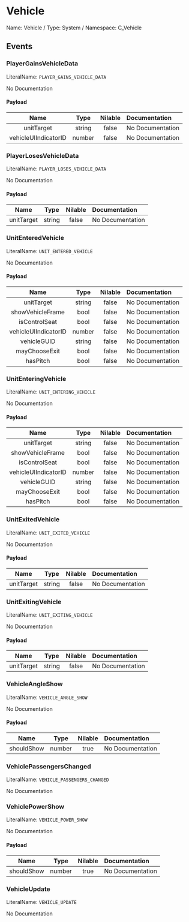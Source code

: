 # Vehicle

Name: Vehicle / Type: System / Namespace: C_Vehicle

## Events

### PlayerGainsVehicleData
LiteralName: `PLAYER_GAINS_VEHICLE_DATA`

No Documentation

#### Payload
|Name|Type|Nilable|Documentation|
|:---:|:---:|:---:|:---|
|unitTarget|string|false|No Documentation|
|vehicleUIIndicatorID|number|false|No Documentation|
### PlayerLosesVehicleData
LiteralName: `PLAYER_LOSES_VEHICLE_DATA`

No Documentation

#### Payload
|Name|Type|Nilable|Documentation|
|:---:|:---:|:---:|:---|
|unitTarget|string|false|No Documentation|
### UnitEnteredVehicle
LiteralName: `UNIT_ENTERED_VEHICLE`

No Documentation

#### Payload
|Name|Type|Nilable|Documentation|
|:---:|:---:|:---:|:---|
|unitTarget|string|false|No Documentation|
|showVehicleFrame|bool|false|No Documentation|
|isControlSeat|bool|false|No Documentation|
|vehicleUIIndicatorID|number|false|No Documentation|
|vehicleGUID|string|false|No Documentation|
|mayChooseExit|bool|false|No Documentation|
|hasPitch|bool|false|No Documentation|
### UnitEnteringVehicle
LiteralName: `UNIT_ENTERING_VEHICLE`

No Documentation

#### Payload
|Name|Type|Nilable|Documentation|
|:---:|:---:|:---:|:---|
|unitTarget|string|false|No Documentation|
|showVehicleFrame|bool|false|No Documentation|
|isControlSeat|bool|false|No Documentation|
|vehicleUIIndicatorID|number|false|No Documentation|
|vehicleGUID|string|false|No Documentation|
|mayChooseExit|bool|false|No Documentation|
|hasPitch|bool|false|No Documentation|
### UnitExitedVehicle
LiteralName: `UNIT_EXITED_VEHICLE`

No Documentation

#### Payload
|Name|Type|Nilable|Documentation|
|:---:|:---:|:---:|:---|
|unitTarget|string|false|No Documentation|
### UnitExitingVehicle
LiteralName: `UNIT_EXITING_VEHICLE`

No Documentation

#### Payload
|Name|Type|Nilable|Documentation|
|:---:|:---:|:---:|:---|
|unitTarget|string|false|No Documentation|
### VehicleAngleShow
LiteralName: `VEHICLE_ANGLE_SHOW`

No Documentation

#### Payload
|Name|Type|Nilable|Documentation|
|:---:|:---:|:---:|:---|
|shouldShow|number|true|No Documentation|
### VehiclePassengersChanged
LiteralName: `VEHICLE_PASSENGERS_CHANGED`

No Documentation

### VehiclePowerShow
LiteralName: `VEHICLE_POWER_SHOW`

No Documentation

#### Payload
|Name|Type|Nilable|Documentation|
|:---:|:---:|:---:|:---|
|shouldShow|number|true|No Documentation|
### VehicleUpdate
LiteralName: `VEHICLE_UPDATE`

No Documentation
